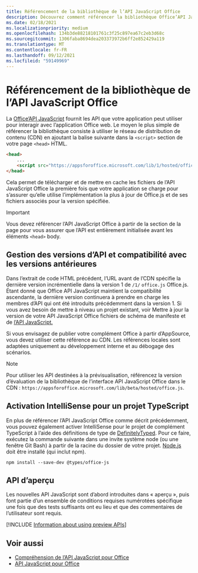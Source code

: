 ```yaml
---
title: Référencement de la bibliothèque de l’API JavaScript Office
description: Découvrez comment référencer la bibliothèque Office’API JavaScript et les définitions de type dans votre application.
ms.date: 02/18/2021
ms.localizationpriority: medium
ms.openlocfilehash: 134b3de88218101761c3f25c897ea67c2eb3d68c
ms.sourcegitcommit: 1306faba8694dea203373972b6ff2e852429a119
ms.translationtype: MT
ms.contentlocale: fr-FR
ms.lasthandoff: 09/12/2021
ms.locfileid: "59149969"
---
```

# <a name="referencing-the-office-javascript-api-library"></a>Référencement de la bibliothèque de l’API JavaScript Office

La [Office’API JavaScript](../reference/javascript-api-for-office.md) fournit les API que votre application peut utiliser pour interagir avec l’application Office web. Le moyen le plus simple de référencer la bibliothèque consiste à utiliser le réseau de distribution de contenu (CDN) en ajoutant la balise suivante dans la `<script>` section de votre page `<head>` HTML.

```html
<head>
    ...
    <script src="https://appsforoffice.microsoft.com/lib/1/hosted/office.js" type="text/javascript"></script>
</head>
```

Cela permet de télécharger et de mettre en cache les fichiers de l’API JavaScript Office la première fois que votre application se charge pour s’assurer qu’elle utilise l’implémentation la plus à jour de Office.js et de ses fichiers associés pour la version spécifiée.

> [!IMPORTANT]
> Vous devez référencer l’API JavaScript Office à partir de la section de la page pour vous assurer que l’API est entièrement initialisée avant les éléments `<head>` body.

## <a name="api-versioning-and-backward-compatibility"></a>Gestion des versions d’API et compatibilité avec les versions antérieures

Dans l’extrait de code HTML précédent, l’URL avant de l’CDN spécifie la dernière version incrémentielle dans la version 1 de `/1/` `office.js` Office.js. Étant donné que Office API JavaScript maintient la compatibilité ascendante, la dernière version continuera à prendre en charge les membres d’API qui ont été introduits précédemment dans la version 1. Si vous avez besoin de mettre à niveau un projet existant, voir Mettre à jour la version de votre API JavaScript Office fichiers de schéma de manifeste et de [l’API JavaScript.](update-your-javascript-api-for-office-and-manifest-schema-version.md) 

Si vous envisagez de publier votre complément Office à partir d’AppSource, vous devez utiliser cette référence au CDN. Les références locales sont adaptées uniquement au développement interne et au débogage des scénarios.

> [!NOTE]
> Pour utiliser les API destinées à la prévisualisation, référencez la version d’évaluation de la bibliothèque de l’interface API JavaScript Office dans le CDN : `https://appsforoffice.microsoft.com/lib/beta/hosted/office.js`.

## <a name="enabling-intellisense-for-a-typescript-project"></a>Activation IntelliSense pour un projet TypeScript

En plus de référencer l’API JavaScript Office comme décrit précédemment, vous pouvez également activer IntelliSense pour le projet de complément TypeScript à l’aide des définitions de type de [DefinitelyTyped](https://github.com/DefinitelyTyped/DefinitelyTyped/tree/master/types/office-js). Pour ce faire, exécutez la commande suivante dans une invite système node (ou une fenêtre Git Bash) à partir de la racine du dossier de votre projet. [Node.js](https://nodejs.org) doit être installé (qui inclut npm).

```command&nbsp;line
npm install --save-dev @types/office-js
```

## <a name="preview-apis"></a>API d’aperçu

Les nouvelles API JavaScript sont d’abord introduites dans « aperçu », puis font partie d’un ensemble de conditions requises numérotées spécifique une fois que des tests suffisants ont eu lieu et que des commentaires de l’utilisateur sont requis.

[!INCLUDE [Information about using preview APIs](../includes/using-preview-apis-host.md)]

## <a name="see-also"></a>Voir aussi

- [Compréhension de l’API JavaScript pour Office](understanding-the-javascript-api-for-office.md)
- [API JavaScript pour Office](../reference/javascript-api-for-office.md)
